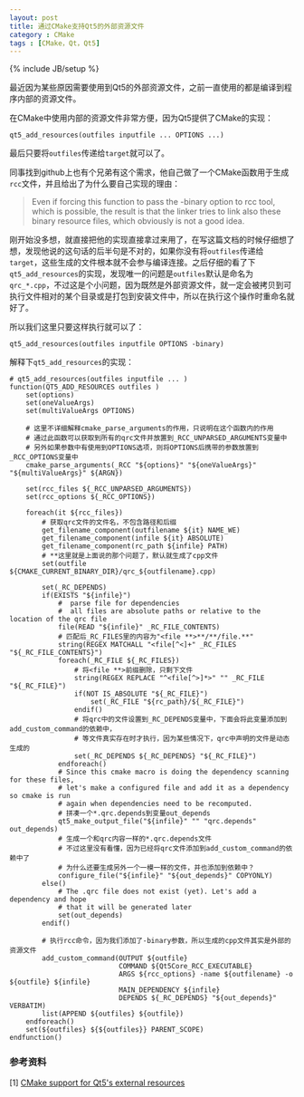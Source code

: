 ```yaml
---
layout: post
title: 通过CMake支持Qt5的外部资源文件
category : CMake
tags : [CMake，Qt，Qt5]
---
```

{% include JB/setup %}

最近因为某些原因需要使用到Qt5的外部资源文件，之前一直使用的都是编译到程序内部的资源文件。

在CMake中使用内部的资源文件非常方便，因为Qt5提供了CMake的实现：

    qt5_add_resources(outfiles inputfile ... OPTIONS ...)
	
最后只要将`outfiles`传递给`target`就可以了。

同事找到github上也有个兄弟有这个需求，他自己做了一个CMake函数用于生成`rcc`文件，并且给出了为什么要自己实现的理由：
> Even if forcing this function to pass the -binary option to rcc tool, which is possible, the result is that the linker tries to link also these binary resource files, which obviously is not a good idea.

刚开始没多想，就直接把他的实现直接拿过来用了，在写这篇文档的时候仔细想了想，发现他说的这句话的后半句是不对的，如果你没有将`outfiles`传递给`target`，这些生成的文件根本就不会参与编译连接。之后仔细的看了下`qt5_add_resources`的实现，发现唯一的问题是`outfiles`默认是命名为`qrc_*.cpp`，不过这是个小问题，因为既然是外部资源文件，就一定会被拷贝到可执行文件相对的某个目录或是打包到安装文件中，所以在执行这个操作时重命名就好了。

所以我们这里只要这样执行就可以了：

	qt5_add_resources(outfiles inputfile OPTIONS -binary)

解释下`qt5_add_resources`的实现：

	# qt5_add_resources(outfiles inputfile ... )
	function(QT5_ADD_RESOURCES outfiles )
	    set(options)
	    set(oneValueArgs)
	    set(multiValueArgs OPTIONS)
	
		# 这里不详细解释cmake_parse_arguments的作用，只说明在这个函数内的作用
		# 通过此函数可以获取到所有的qrc文件并放置到_RCC_UNPARSED_ARGUMENTS变量中
		# 另外如果参数中有使用到OPTIONS选项，则将OPTIONS后携带的参数放置到_RCC_OPTIONS变量中
	    cmake_parse_arguments(_RCC "${options}" "${oneValueArgs}" "${multiValueArgs}" ${ARGN})
	
	    set(rcc_files ${_RCC_UNPARSED_ARGUMENTS})
	    set(rcc_options ${_RCC_OPTIONS})
	
	    foreach(it ${rcc_files})
			# 获取qrc文件的文件名，不包含路径和后缀
	        get_filename_component(outfilename ${it} NAME_WE)
	        get_filename_component(infile ${it} ABSOLUTE)
	        get_filename_component(rc_path ${infile} PATH)
			# **这里就是上面说的那个问题了，默认就生成了cpp文件
	        set(outfile ${CMAKE_CURRENT_BINARY_DIR}/qrc_${outfilename}.cpp)
	
	        set(_RC_DEPENDS)
	        if(EXISTS "${infile}")
	            #  parse file for dependencies
	            #  all files are absolute paths or relative to the location of the qrc file
	            file(READ "${infile}" _RC_FILE_CONTENTS)
				# 匹配后_RC_FILES里的内容为"<file **>**/**/file.**"
	            string(REGEX MATCHALL "<file[^<]+" _RC_FILES "${_RC_FILE_CONTENTS}")
	            foreach(_RC_FILE ${_RC_FILES})
					# 将<file **>前缀删除，只剩下文件
	                string(REGEX REPLACE "^<file[^>]*>" "" _RC_FILE "${_RC_FILE}")
	                if(NOT IS_ABSOLUTE "${_RC_FILE}")
	                    set(_RC_FILE "${rc_path}/${_RC_FILE}")
	                endif()
					# 将qrc中的文件设置到_RC_DEPENDS变量中，下面会将此变量添加到add_custom_command的依赖中，
					# 等文件真实存在时才执行，因为某些情况下，qrc中声明的文件是动态生成的
	                set(_RC_DEPENDS ${_RC_DEPENDS} "${_RC_FILE}")
	            endforeach()
	            # Since this cmake macro is doing the dependency scanning for these files,
	            # let's make a configured file and add it as a dependency so cmake is run
	            # again when dependencies need to be recomputed.
				# 拼凑一个*.qrc.depends到变量out_depends
	            qt5_make_output_file("${infile}" "" "qrc.depends" out_depends)
				# 生成一个和qrc内容一样的*.qrc.depends文件
				# 不过这里没有看懂，因为已经将qrc文件添加到add_custom_command的依赖中了
				# 为什么还要生成另外一个一模一样的文件，并也添加到依赖中？
	            configure_file("${infile}" "${out_depends}" COPYONLY)
	        else()
	            # The .qrc file does not exist (yet). Let's add a dependency and hope
	            # that it will be generated later
	            set(out_depends)
	        endif()
	
			# 执行rcc命令，因为我们添加了-binary参数，所以生成的cpp文件其实是外部的资源文件
	        add_custom_command(OUTPUT ${outfile}
	                           COMMAND ${Qt5Core_RCC_EXECUTABLE}
	                           ARGS ${rcc_options} -name ${outfilename} -o ${outfile} ${infile}
	                           MAIN_DEPENDENCY ${infile}
	                           DEPENDS ${_RC_DEPENDS} "${out_depends}" VERBATIM)
	        list(APPEND ${outfiles} ${outfile})
	    endforeach()
	    set(${outfiles} ${${outfiles}} PARENT_SCOPE)
	endfunction()

### 参考资料
[1] [CMake support for Qt5's external resources](http://anadoxin.org/blog/cmake-support-for-qt5s-external-resources.html)

